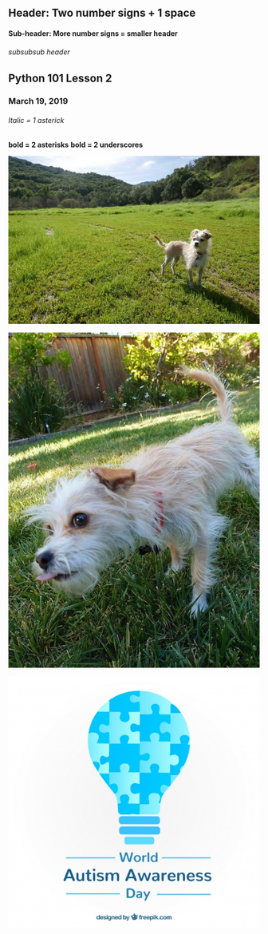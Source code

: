 ## Header: Two number signs + 1 space

#### Sub-header: More number signs = smaller header

###### subsubsub header


## Python 101 Lesson 2
### March 19, 2019

###### *Italic = 1 asterick*

**bold = 2 asterisks**
__bold = 2 underscores__


![MiGato](./MiGato.jpg)

![MiPerro](./MiPerro.jpg)

![Lightbulb](./lightbulb.jpg)
